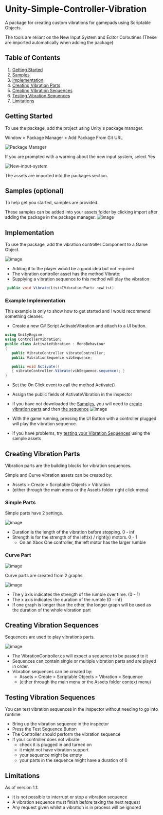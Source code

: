 # Unity-Simple-Controller-Vibration
A package for creating custom vibrations for gamepads using Scriptable Objects.

The tools are reliant on the New Input System and Editor Coroutines (These are imported automatically when adding the package)


## Table of Contents
1. [Getting Started](#getting-started)
2. [Samples](#samples-optional)
3. [Implementation](#implementation)
4. [Creating Vibration Parts](#creating-vibration-parts)
5. [Creating Vibration Sequences](#creating-vibration-sequences)
6. [Testing Vibration Sequences](#testing-vibration-sequences)
7. [Limitations](#limitations)



## Getting Started
To use the package, add the project using Unity's package manager.

Window > Package Manager > Add Package From Git URL

![Package Manager](https://user-images.githubusercontent.com/34044928/144337933-f6b1ef4a-d179-42ce-b717-7ea30f53a5ee.png)

If you are prompted with a warning about the new input system, select Yes

![New-input-system](https://user-images.githubusercontent.com/34044928/144338031-2c8a2d36-c317-41aa-9270-b310f3d21bfc.png)

The assets are imported into the packages section.

 
## Samples (optional)
To help get you started, samples are provided.
 
These samples can be added into your assets folder by clicking import after adding the package in the package manager.
 ![image](https://user-images.githubusercontent.com/34044928/151714608-53c3a49e-5241-4897-ab89-80b1a6dd2cc6.png)

 
 
## Implementation
To use the package, add the vibration controller Component to a Game Object.

![image](https://user-images.githubusercontent.com/34044928/151714652-a18f8b1c-8552-4e15-b952-566ec0396823.png)

 - Adding it to the player would be a good idea but not required
 - The vibration controller asset has the method Vibrate:
 - Supplying a vibration sequence to this method will play the vibration
 ```csharp
  public void Vibrate(List<IVibrationPart> newList)
```


### Example Implementation
This example is only to show how to get started and I would recommend something cleaner.

 - Create a new C# Script ActivateVibration and attach to a UI button.
 ```csharp
using UnityEngine;
using ControllerVibration;
public class ActivateVibration : MonoBehaviour
{
    public VibrateController vibrateController;
    public VibrationSequence vibSequence;

    public void Activate()
    { vibrateController.Vibrate(vibSequence.sequence); }
}
 ```
 - Set the On Click event to call the method Activate()
 - Assign the public fields of ActivateVibration in the inspector
 - If you have not downloaded the [Samples](#samples-optional), you will need to [create vibration parts](#creating-vibration-assets) and then [the sequence](#testing-vibration-sequences)
![image](https://user-images.githubusercontent.com/34044928/151714960-865d4831-49bd-4a8d-a366-2d9e464e869a.png)

 - With the game running, pressing the UI Button with a controller plugged will play the vibration sequence.
 - If you have problems, try [testing your Vibration Sequences](#testing-vibration-sequences) using the sample assets
 
## Creating Vibration Parts
Vibration parts are the building blocks for vibration sequences.

Simple and Curve vibration assets can be created by:
 - Assets > Create > Scriptable Objects > Vibration
 - (either through the main menu or the Assets folder right click menu)

### Simple Parts
Simple parts have 2 settings.

![image](https://user-images.githubusercontent.com/34044928/152661265-e7f085f8-7d0b-4417-854c-df30919b4ffc.png)

 - Duration is the length of the vibration before stopping. 0 - inf
 - Strength is for the strength of the left(x) / right(y) motors. 0 - 1
   - On an Xbox One controller, the left motor has the larger rumble


### Curve Part
![image](https://user-images.githubusercontent.com/34044928/152661300-2156bba0-e009-4151-9173-81e72ceabec9.png)

Curve parts are created from 2 graphs.

![image](https://user-images.githubusercontent.com/34044928/151715120-f0dfce83-2c10-46e9-9638-033f678b2dfa.png)

 - The y axis indicates the strength of the rumble over time. (0 - 1)
 - The x axis indicates the duration of the rumble (0 - inf)
 - If one graph is longer than the other, the longer graph will be used as the duration of the whole vibration part


## Creating Vibration Sequences
Sequences are used to play vibrations parts.

![image](https://user-images.githubusercontent.com/34044928/151715201-eb3aefc2-19e2-4172-9003-623c1af11278.png)

 - The VibrationController.cs will expect a sequence to be passed to it
 - Sequences can contain single or multiple vibration parts and are played in order.
 - Vibration sequences can be created by:
   - Assets > Create > Scriptable Objects > Vibration > Sequence
   - (either through the main menu or the Assets folder context menu)

## Testing Vibration Sequences
You can test vibration sequences in the inspector without needing to go into runtime
 - Bring up the vibration sequence in the inspector
 - Press the Test Sequence Button
 - The Controller should perform the vibration sequence
 - If your controller does not vibrate
   - check it is plugged in and turned on
   - it might not have vibration support
   - your sequence might be empty
   - your parts in the sequence might have a duration of 0

## Limitations
As of version 1.1:

 - It is not possible to interrupt or stop a vibration sequence
 - A vibration sequence must finish before taking the next request
 - Any request given whilst a vibration is in process will be ignored
